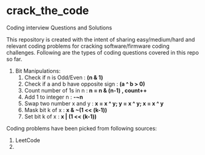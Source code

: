 # crack_the_code
Coding interview Questions and Solutions

This repository is created with the intent of sharing easy/medium/hard and relevant coding problems for cracking software/firmware coding challenges. Following are the types of coding questions covered in this repo so far.

1. Bit Manipulations:
     1. Check if n is Odd/Even : **(n & 1)**
     2. Check if a and b have opposite sign : **(a ^ b > 0)**
     3. Count number of 1s in n :  **n = n & (n-1) , count++**
     4. Add 1 to integer n : **-~n**
     5. Swap two number x and y : **x = x ^ y; y = x ^ y; x = x ^ y**
     6. Mask bit k of x : **x & ~(1 << (k-1))**
     7. Set  bit k of x : **x | (1 << (k-1))**
     
     


Coding problems have been picked from following sources:

1. LeetCode
2. 
